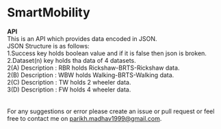 # SmartMobility
<b>API</b><br/>
This is an API which provides data encoded in JSON.<br/>
 JSON Structure is as follows:<br/>
 	1.Success key holds boolean value and if it is false then json is broken.<br/>
	2.Dataset(n) key holds tha data of 4 datasets.<br/>
  		2(A) Description : RBR holds Rickshaw-BRTS-Rickshaw data.<br/>
		2(B) Description : WBW holds Walking-BRTS-Walking data.<br/>
		2(C) Description : TW holds 2 wheeler data.<br/>
		3(D) Description : FW holds 4 wheeler data.<br/>
<br/><br/>
For any suggestions or error please create an issue or pull request or feel free to contact me on <a href="mailto:parikh.madhav1999@gmail.com">parikh.madhav1999@gmail.com</a>.


